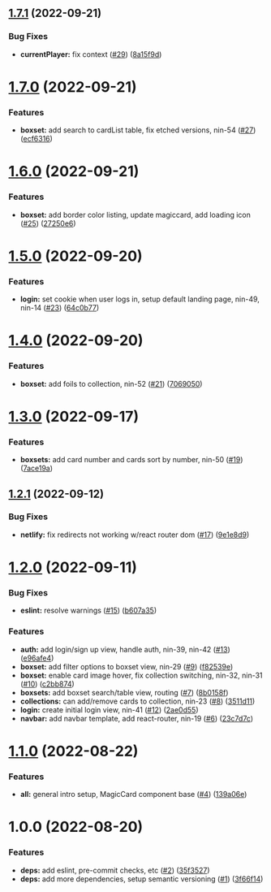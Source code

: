 ## [1.7.1](https://github.com/denvermullets/ninetynine-staples-front-end/compare/v1.7.0...v1.7.1) (2022-09-21)


### Bug Fixes

* **currentPlayer:** fix context ([#29](https://github.com/denvermullets/ninetynine-staples-front-end/issues/29)) ([8a15f9d](https://github.com/denvermullets/ninetynine-staples-front-end/commit/8a15f9d6fd781496882d8b288d648398dae2460d))

# [1.7.0](https://github.com/denvermullets/ninetynine-staples-front-end/compare/v1.6.0...v1.7.0) (2022-09-21)


### Features

* **boxset:** add search to cardList table, fix etched versions, nin-54 ([#27](https://github.com/denvermullets/ninetynine-staples-front-end/issues/27)) ([ecf6316](https://github.com/denvermullets/ninetynine-staples-front-end/commit/ecf6316bb4d7a1b37b7188461023b8768e6693ff))

# [1.6.0](https://github.com/denvermullets/ninetynine-staples-front-end/compare/v1.5.0...v1.6.0) (2022-09-21)


### Features

* **boxset:** add border color listing, update magiccard, add loading icon ([#25](https://github.com/denvermullets/ninetynine-staples-front-end/issues/25)) ([27250e6](https://github.com/denvermullets/ninetynine-staples-front-end/commit/27250e64a31bfeea1a2df47a2f4110325ffa7351))

# [1.5.0](https://github.com/denvermullets/ninetynine-staples-front-end/compare/v1.4.0...v1.5.0) (2022-09-20)


### Features

* **login:** set cookie when user logs in, setup default landing page, nin-49, nin-14 ([#23](https://github.com/denvermullets/ninetynine-staples-front-end/issues/23)) ([64c0b77](https://github.com/denvermullets/ninetynine-staples-front-end/commit/64c0b77b268b6777cec74dc2338e3b0c49b05ce8))

# [1.4.0](https://github.com/denvermullets/ninetynine-staples-front-end/compare/v1.3.0...v1.4.0) (2022-09-20)


### Features

* **boxset:** add foils to collection, nin-52 ([#21](https://github.com/denvermullets/ninetynine-staples-front-end/issues/21)) ([7069050](https://github.com/denvermullets/ninetynine-staples-front-end/commit/70690500620d370e1fb6e9f7bb820fe525538989))

# [1.3.0](https://github.com/denvermullets/ninetynine-staples-front-end/compare/v1.2.1...v1.3.0) (2022-09-17)


### Features

* **boxsets:** add card number and cards sort by number, nin-50 ([#19](https://github.com/denvermullets/ninetynine-staples-front-end/issues/19)) ([7ace19a](https://github.com/denvermullets/ninetynine-staples-front-end/commit/7ace19a4773579f503312f006cc9b402311486b8))

## [1.2.1](https://github.com/denvermullets/ninetynine-staples-front-end/compare/v1.2.0...v1.2.1) (2022-09-12)


### Bug Fixes

* **netlify:** fix redirects not working w/react router dom ([#17](https://github.com/denvermullets/ninetynine-staples-front-end/issues/17)) ([9e1e8d9](https://github.com/denvermullets/ninetynine-staples-front-end/commit/9e1e8d94fe5ce98acabdb5a35c9c36522f61165b))

# [1.2.0](https://github.com/denvermullets/ninetynine-staples-front-end/compare/v1.1.0...v1.2.0) (2022-09-11)


### Bug Fixes

* **eslint:** resolve warnings ([#15](https://github.com/denvermullets/ninetynine-staples-front-end/issues/15)) ([b607a35](https://github.com/denvermullets/ninetynine-staples-front-end/commit/b607a35b45b9462471b1dbd9a01549fe7f250c47))


### Features

* **auth:** add login/sign up view, handle auth, nin-39, nin-42 ([#13](https://github.com/denvermullets/ninetynine-staples-front-end/issues/13)) ([e96afe4](https://github.com/denvermullets/ninetynine-staples-front-end/commit/e96afe462dad834effdf939439bfaf4d59986c6e))
* **boxset:** add filter options to boxset view, nin-29 ([#9](https://github.com/denvermullets/ninetynine-staples-front-end/issues/9)) ([f82539e](https://github.com/denvermullets/ninetynine-staples-front-end/commit/f82539e8de6fca3d70b5c3b5534f6ba627258554))
* **boxset:** enable card image hover, fix collection switching, nin-32, nin-31 ([#10](https://github.com/denvermullets/ninetynine-staples-front-end/issues/10)) ([c2bb874](https://github.com/denvermullets/ninetynine-staples-front-end/commit/c2bb8749978ee44fbe61cf80faf5191c96c8ed61))
* **boxsets:** add boxset search/table view, routing ([#7](https://github.com/denvermullets/ninetynine-staples-front-end/issues/7)) ([8b0158f](https://github.com/denvermullets/ninetynine-staples-front-end/commit/8b0158f112b5c8c09bbddeeb46db2f2bebd991fc))
* **collections:** can add/remove cards to collection, nin-23 ([#8](https://github.com/denvermullets/ninetynine-staples-front-end/issues/8)) ([3511d11](https://github.com/denvermullets/ninetynine-staples-front-end/commit/3511d1115a1d7153531bf9cda0eadcd01d73c984))
* **login:** create initial login view, nin-41 ([#12](https://github.com/denvermullets/ninetynine-staples-front-end/issues/12)) ([2ae0d55](https://github.com/denvermullets/ninetynine-staples-front-end/commit/2ae0d556e444f81a3c15e5b6f4b380985eaddc91))
* **navbar:** add navbar template, add react-router, nin-19 ([#6](https://github.com/denvermullets/ninetynine-staples-front-end/issues/6)) ([23c7d7c](https://github.com/denvermullets/ninetynine-staples-front-end/commit/23c7d7c5c7bb38f046452aa6bc81682236525fbe))

# [1.1.0](https://github.com/denvermullets/ninetynine-staples-front-end/compare/v1.0.0...v1.1.0) (2022-08-22)


### Features

* **all:** general intro setup, MagicCard component base ([#4](https://github.com/denvermullets/ninetynine-staples-front-end/issues/4)) ([139a06e](https://github.com/denvermullets/ninetynine-staples-front-end/commit/139a06ea6a84140670d81c47d8adf274ac4f8b23))

# 1.0.0 (2022-08-20)


### Features

* **deps:** add eslint, pre-commit checks, etc ([#2](https://github.com/denvermullets/ninetynine-staples-front-end/issues/2)) ([35f3527](https://github.com/denvermullets/ninetynine-staples-front-end/commit/35f35276453dae7191a85becee4d11ae58b8e93f))
* **deps:** add more dependencies, setup semantic versioning ([#1](https://github.com/denvermullets/ninetynine-staples-front-end/issues/1)) ([3f66f14](https://github.com/denvermullets/ninetynine-staples-front-end/commit/3f66f14920e823473801d3340b91dc689388abee))
